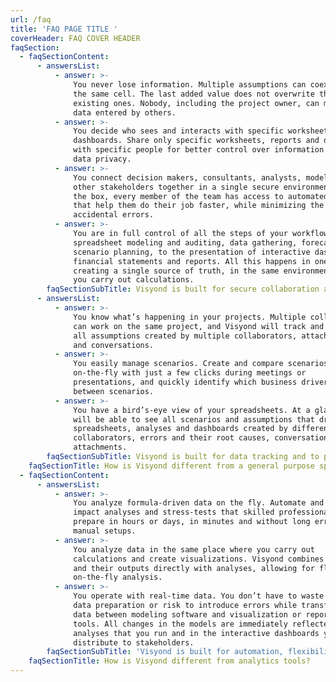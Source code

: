 ```yaml
---
url: /faq
title: 'FAQ PAGE TITLE '
coverHeader: FAQ COVER HEADER
faqSection:
  - faqSectionContent:
      - answersList:
          - answer: >-
              You never lose information. Multiple assumptions can coexist in
              the same cell. The last added value does not overwrite the
              existing ones. Nobody, including the project owner, can modify
              data entered by others.
          - answer: >-
              You decide who sees and interacts with specific worksheets and
              dashboards. Share only specific worksheets, reports and dashboards
              with specific people for better control over information flow and
              data privacy.
          - answer: >-
              You connect decision makers, consultants, analysts, modelers, and
              other stakeholders together in a single secure environment. Out of
              the box, every member of the team has access to automated tools
              that help them do their job faster, while minimizing the risk of
              accidental errors.
          - answer: >-
              You are in full control of all the steps of your workflow. From
              spreadsheet modeling and auditing, data gathering, forecasting and
              scenario planning, to the presentation of interactive dashboards,
              financial statements and reports. All this happens in one place,
              creating a single source of truth, in the same environment where
              you carry out calculations.
        faqSectionSubTitle: Visyond is built for secure collaboration and knowledge management
      - answersList:
          - answer: >-
              You know what’s happening in your projects. Multiple collaborators
              can work on the same project, and Visyond will track and report
              all assumptions created by multiple collaborators, attachments,
              and conversations.
          - answer: >-
              You easily manage scenarios. Create and compare scenarios
              on-the-fly with just a few clicks during meetings or
              presentations, and quickly identify which business drivers change
              between scenarios.
          - answer: >-
              You have a bird’s-eye view of your spreadsheets. At a glance you
              will be able to see all scenarios and assumptions that drive your
              spreadsheets, analyses and dashboards created by different
              collaborators, errors and their root causes, conversations and
              attachments.
        faqSectionSubTitle: Visyond is built for data tracking and to provide real-time insights
    faqSectionTitle: How is Visyond different from a general purpose spreadsheet?
  - faqSectionContent:
      - answersList:
          - answer: >-
              You analyze formula-driven data on the fly. Automate and carry out
              impact analyses and stress-tests that skilled professionals
              prepare in hours or days, in minutes and without long error-prone
              manual setups.
          - answer: >-
              You analyze data in the same place where you carry out
              calculations and create visualizations. Visyond combines models
              and their outputs directly with analyses, allowing for flexible,
              on-the-fly analysis.
          - answer: >-
              You operate with real-time data. You don’t have to waste time on
              data preparation or risk to introduce errors while transferring
              data between modeling software and visualization or reporting
              tools. All changes in the models are immediately reflected in the
              analyses that you run and in the interactive dashboards you
              distribute to stakeholders.
        faqSectionSubTitle: 'Visyond is built for automation, flexibility and convenience'
    faqSectionTitle: How is Visyond different from analytics tools?
---
```


